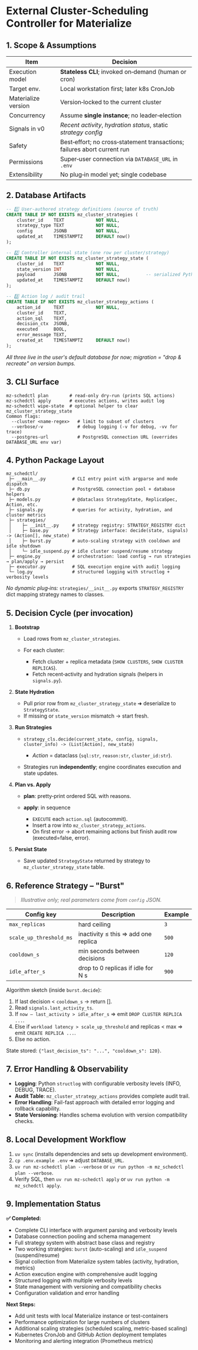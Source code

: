 # External Cluster‑Scheduling Controller for Materialize

## 1. Scope & Assumptions

| Item                | Decision                                                                 |
| ------------------- | ------------------------------------------------------------------------ |
| Execution model     | **Stateless CLI**; invoked on‑demand (human or cron)                     |
| Target env.         | Local workstation first; later k8s CronJob                               |
| Materialize version | Version‑locked to the current cluster                                    |
| Concurrency         | Assume **single instance**; no leader‑election                           |
| Signals in v0       | *Recent activity*, *hydration status*, static *strategy config*          |
| Safety              | Best‑effort; no cross‑statement transactions; failures abort current run |
| Permissions         | Super‑user connection via `DATABASE_URL` in `.env`                       |
| Extensibility       | No plug‑in model yet; single codebase                                    |

## 2. Database Artifacts

```sql
-- 1️⃣ User‑authored strategy definitions (source of truth)
CREATE TABLE IF NOT EXISTS mz_cluster_strategies (
    cluster_id    TEXT            NOT NULL,
    strategy_type TEXT            NOT NULL,
    config        JSONB           NOT NULL,
    updated_at    TIMESTAMPTZ     DEFAULT now()
);

-- 2️⃣ Controller internal state (one row per cluster/strategy)
CREATE TABLE IF NOT EXISTS mz_cluster_strategy_state (
    cluster_id    TEXT            NOT NULL,
    state_version INT             NOT NULL,
    payload       JSONB           NOT NULL,          -- serialized Python dataclass
    updated_at    TIMESTAMPTZ     DEFAULT now()
);

-- 3️⃣ Action log / audit trail
CREATE TABLE IF NOT EXISTS mz_cluster_strategy_actions (
    action_id     TEXT            NOT NULL,
    cluster_id    TEXT,
    action_sql    TEXT,
    decision_ctx  JSONB,
    executed      BOOL,
    error_message TEXT,
    created_at    TIMESTAMPTZ     DEFAULT now()
);
```

*All three live in the user's default database for now; migration = "drop & recreate" on version bumps.*

## 3. CLI Surface

```
mz‑schedctl plan        # read-only dry‑run (prints SQL actions)
mz‑schedctl apply       # executes actions, writes audit log
mz‑schedctl wipe-state  # optional helper to clear mz_cluster_strategy_state
Common flags:
  --cluster <name-regex>   # limit to subset of clusters
  --verbose/-v             # debug logging (-v for debug, -vv for trace)
  --postgres-url           # PostgreSQL connection URL (overrides DATABASE_URL env var)
```

## 4. Python Package Layout

```
mz_schedctl/
 ├─ __main__.py          # CLI entry point with argparse and mode dispatch
 ├─ db.py                # PostgreSQL connection pool + database helpers
 ├─ models.py            # @dataclass StrategyState, ReplicaSpec, Action, etc.
 ├─ signals.py           # queries for activity, hydration, and cluster metrics
 ├─ strategies/
 │    ├─ __init__.py     # strategy registry: STRATEGY_REGISTRY dict
 │    ├─ base.py         # Strategy interface: decide(state, signals) -> (Action[], new_state)
 │    ├─ burst.py        # auto-scaling strategy with cooldown and idle shutdown
 │    └─ idle_suspend.py # idle cluster suspend/resume strategy
 ├─ engine.py            # orchestration: load config → run strategies → plan/apply → persist
 ├─ executor.py          # SQL execution engine with audit logging
 └─ log.py               # structured logging with structlog + verbosity levels
```

*No dynamic plug‑ins:* `strategies/__init__.py` exports `STRATEGY_REGISTRY` dict mapping strategy names to classes.

## 5. Decision Cycle (per invocation)

1. **Bootstrap**

   * Load rows from `mz_cluster_strategies`.
   * For each cluster:

     * Fetch cluster + replica metadata (`SHOW CLUSTERS`, `SHOW CLUSTER REPLICAS`).
     * Fetch recent‑activity and hydration signals (helpers in `signals.py`).

2. **State Hydration**

   * Pull prior row from `mz_cluster_strategy_state` ➜ deserialize to `StrategyState`.
   * If missing or `state_version` mismatch → start fresh.

3. **Run Strategies**

   * `strategy_cls.decide(current_state, config, signals, cluster_info) -> (List[Action], new_state)`

     * *Action* = dataclass (`sql:str`, `reason:str`, `cluster_id:str`).
   * Strategies run **independently**; engine coordinates execution and state updates.

4. **Plan vs. Apply**

   * **plan**: pretty‑print ordered SQL with reasons.
   * **apply**: in sequence

     * `EXECUTE` each `action.sql` (autocommit).
     * Insert a row into `mz_cluster_strategy_actions`.
     * On first error → abort remaining actions but finish audit row (executed=false, error).

5. **Persist State**

   * Save updated `StrategyState` returned by strategy to `mz_cluster_strategy_state` table.

## 6. Reference Strategy – "Burst"

> *Illustrative only; real parameters come from `config` JSON.*

| Config key              | Description                         | Example |
| ----------------------- | ----------------------------------- | ------- |
| `max_replicas`          | hard ceiling                        | `3`     |
| `scale_up_threshold_ms` | inactivity ≤ this ⇒ add one replica | `500`   |
| `cooldown_s`            | min seconds between decisions       | `120`   |
| `idle_after_s`          | drop to 0 replicas if idle for N s  | `900`   |

Algorithm sketch (inside `burst.decide`):

1. If last decision < `cooldown_s` → return [].
2. Read `signals.last_activity_ts`.
3. If `now – last_activity > idle_after_s` ⇒ emit `DROP CLUSTER REPLICA ...`.
4. Else if `workload latency > scale_up_threshold` and replicas < max ⇒ emit `CREATE REPLICA ...`.
5. Else no action.

State stored: `{"last_decision_ts": "...", "cooldown_s": 120}`.

## 7. Error Handling & Observability

* **Logging**: Python `structlog` with configurable verbosity levels (INFO, DEBUG, TRACE).
* **Audit Table**: `mz_cluster_strategy_actions` provides complete audit trail.
* **Error Handling**: Fail-fast approach with detailed error logging and rollback capability.
* **State Versioning**: Handles schema evolution with version compatibility checks.

## 8. Local Development Workflow

1. `uv sync` (installs dependencies and sets up development environment).
2. `cp .env.example .env` ➜ adjust `DATABASE_URL`.
3. `uv run mz-schedctl plan --verbose` or `uv run python -m mz_schedctl plan --verbose`.
4. Verify SQL, then `uv run mz-schedctl apply` or `uv run python -m mz_schedctl apply`.

## 9. Implementation Status

**✅ Completed:**
* Complete CLI interface with argument parsing and verbosity levels
* Database connection pooling and schema management
* Full strategy system with abstract base class and registry
* Two working strategies: `burst` (auto-scaling) and `idle_suspend` (suspend/resume)
* Signal collection from Materialize system tables (activity, hydration, metrics)
* Action execution engine with comprehensive audit logging
* Structured logging with multiple verbosity levels
* State management with versioning and compatibility checks
* Configuration validation and error handling

**Next Steps:**
* Add unit tests with local Materialize instance or test-containers
* Performance optimization for large numbers of clusters
* Additional scaling strategies (scheduled scaling, metric-based scaling)
* Kubernetes CronJob and GitHub Action deployment templates
* Monitoring and alerting integration (Prometheus metrics)
